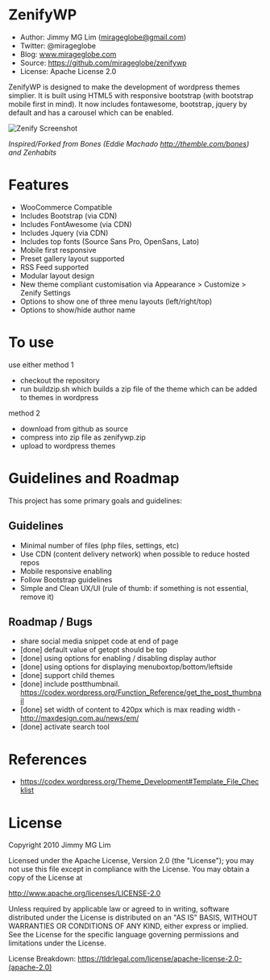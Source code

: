 ZenifyWP
================================================

- Author: Jimmy MG Lim (mirageglobe@gmail.com)
- Twitter: @mirageglobe
- Blog: www.mirageglobe.com
- Source: https://github.com/mirageglobe/zenifywp
- License: Apache License 2.0

ZenifyWP is designed to make the development of wordpress themes simplier. It is built using HTML5 with responsive bootstrap (with bootstrap mobile first in mind). It now includes fontawesome, bootstrap, jquery by default and has a carousel which can be enabled.

![Zenify Screenshot](https://raw.githubusercontent.com/mirageglobe/zenify/master/screenshot.png)

*Inspired/Forked from Bones (Eddie Machado http://themble.com/bones) and Zenhabits*


# Features

- WooCommerce Compatible
- Includes Bootstrap (via CDN)
- Includes FontAwesome (via CDN)
- Includes Jquery (via CDN)
- Includes top fonts (Source Sans Pro, OpenSans, Lato)
- Mobile first responsive
- Preset gallery layout supported
- RSS Feed supported
- Modular layout design
- New theme compliant customisation via Appearance > Customize > Zenify Settings
- Options to show one of three menu layouts (left/right/top)
- Options to show/hide author name

# To use

use either method 1

- checkout the repository
- run buildzip.sh which builds a zip file of the theme which can be added to themes in wordpress

method 2

- download from github as source
- compress into zip file as zenifywp.zip
- upload to wordpress themes

# Guidelines and Roadmap

This project has some primary goals and guidelines:

## Guidelines

- Minimal number of files (php files, settings, etc)
- Use CDN (content delivery network) when possible to reduce hosted repos
- Mobile responsive enabling
- Follow Bootstrap guidelines
- Simple and Clean UX/UI (rule of thumb: if something is not essential, remove it)

## Roadmap / Bugs

- share social media snippet code at end of page
- [done] default value of getopt should be top
- [done] using options for enabling / disabling display author
- [done] using options for displaying menuboxtop/bottom/leftside
- [done] support child themes
- [done] include postthumbnail. https://codex.wordpress.org/Function_Reference/get_the_post_thumbnail
- [done] set width of content to 420px which is max reading width - http://maxdesign.com.au/news/em/
- [done] activate search tool

# References

- https://codex.wordpress.org/Theme_Development#Template_File_Checklist

# License

Copyright 2010 Jimmy MG Lim

Licensed under the Apache License, Version 2.0 (the "License");
you may not use this file except in compliance with the License.
You may obtain a copy of the License at

  http://www.apache.org/licenses/LICENSE-2.0

Unless required by applicable law or agreed to in writing, software
distributed under the License is distributed on an "AS IS" BASIS,
WITHOUT WARRANTIES OR CONDITIONS OF ANY KIND, either express or implied.
See the License for the specific language governing permissions and
limitations under the License.

License Breakdown: https://tldrlegal.com/license/apache-license-2.0-(apache-2.0)
